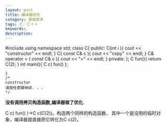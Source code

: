 ```yaml
---
layout: post
title: 编译器优化
category: 游戏技术
tags: Ｃ／Ｃ＋＋
keywords: 
description: 
---
```

#include<iostream>
    using namespace std;
    class C{
    public:
        C(int i ){ cout << "constructor" << endl; }
        C( const C& c ){ cout << "copy" << endl; }
        C& operator = ( const C& c ){ cout << "=" << endl; }
    private:
    };
    C fun(){
        return C(2);
    }
    int main(){
        C c( fun() );

    }
    /*
    constructor
    请按任意键继续. . .
    */

**没有调用拷贝构造函数,编译器做了优化**.

C c( fun() )->C c(C(2))。构造两个同样的构造函数，
其中一个是没用的临时对象，编译器就直接把它转化为C c(2)，